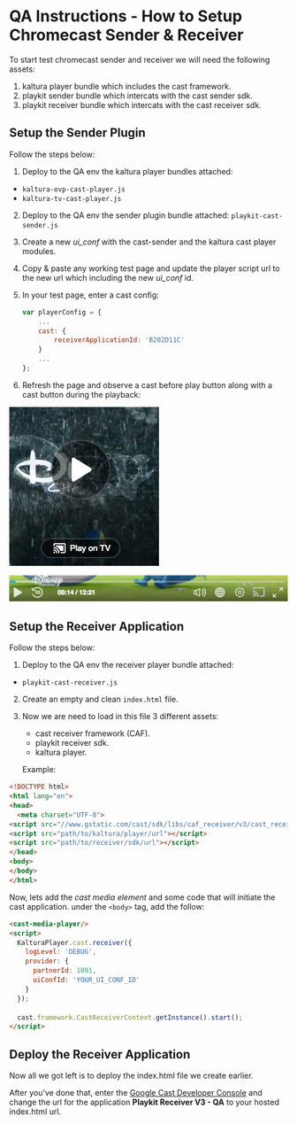 # QA Instructions - How to Setup Chromecast Sender & Receiver

To start test chromecast sender and receiver we will need the following assets:
1. kaltura player bundle which includes the cast framework.
2. playkit sender bundle which intercats with the cast sender sdk.
3. playkit receiver bundle which intercats with the cast receiver sdk.

## Setup the Sender Plugin 
Follow the steps below:
1. Deploy to the QA env the kaltura player bundles attached:
- `kaltura-ovp-cast-player.js` 
-  `kaltura-tv-cast-player.js`

2. Deploy to the QA env the sender plugin bundle attached:
`playkit-cast-sender.js`

3. Create a new _ui_conf_ with the cast-sender and the kaltura cast player modules.

4. Copy & paste any working test page and update the player script url to the new url which including the new _ui_conf_ id.
4. In your test page, enter a cast config:

    ```js
    var playerConfig = {
        ...
        cast: {
            receiverApplicationId: 'B202D11C'
        }
        ...
    };
    ```
    
5. Refresh the page and observe a cast before play button along with a cast button during the playback:

![cast before play](images/cast-before-play.png)

![cast during play](images/cast-during-play.png)

## Setup the Receiver Application
Follow the steps below:
1. Deploy to the QA env the receiver player bundle attached:
- `playkit-cast-receiver.js`

2. Create an empty and clean `index.html` file.

3. Now we are need to load in this file 3 different assets:
    - cast receiver framework (CAF).
    - playkit receiver sdk.
    - kaltura player.
    
    Example:
    
  ```html
  <!DOCTYPE html>
  <html lang="en">
  <head>
    <meta charset="UTF-8">
  <script src="//www.gstatic.com/cast/sdk/libs/caf_receiver/v3/cast_receiver_framework.js"></script> 
  <script src="path/to/kaltura/player/url"></script> 
  <script src="path/to/receiver/sdk/url"></script> 
  </head>
  <body>
  </body>
  </html>
   ```

Now, lets add the _cast media element_ and some code that will initiate the cast application.
under the `<body>` tag, add the follow:
   
```html
<cast-media-player/>
<script>
  KalturaPlayer.cast.receiver({
    logLevel: 'DEBUG',
    provider: {
      partnerId: 1091,
      uiConfId: 'YOUR_UI_CONF_ID'
    }
  });

  cast.framework.CastReceiverContext.getInstance().start();
</script>
```

## Deploy the Receiver Application

Now all we got left is to deploy the index.html file we create earlier.

After you've done that, enter the [Google Cast Developer Console](https://cast.google.com/u/1/publish/#/overview) and change the url for the application **Playkit Receiver V3 - QA** to your hosted index.html url. 

